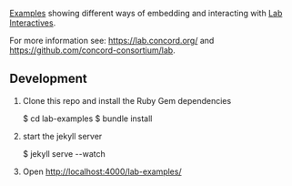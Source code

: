 [Examples](https://concord-consortium.github.io/lab-examples)
showing different ways of embedding and interacting with
[Lab Interactives](https://lab.concord.org/interactives.html).

For more information see: https://lab.concord.org/ and https://github.com/concord-consortium/lab.

## Development

1. Clone this repo and install the Ruby Gem dependencies

    $ cd lab-examples
    $ bundle install

2. start the jekyll server

    $ jekyll serve --watch

3. Open [http://localhost:4000/lab-examples/](http://localhost:4000/lab-examples/)

